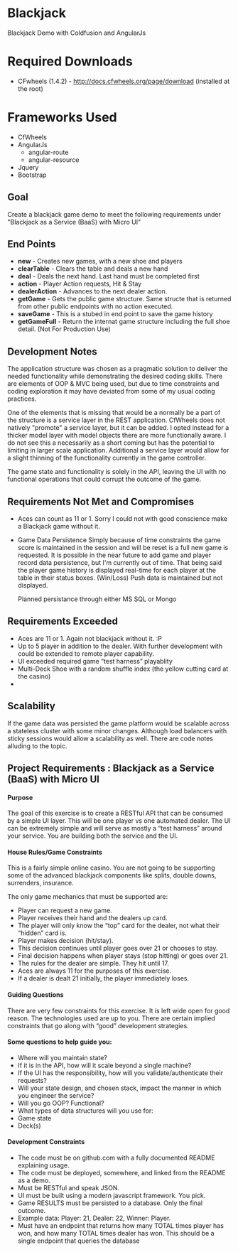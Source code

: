 # Blackjack
Blackjack Demo with Coldfusion and AngularJs

# Required Downloads
- CFwheels (1.4.2) - http://docs.cfwheels.org/page/download (installed at the root)

# Frameworks Used
- CfWheels
- AngularJs
	- angular-route
    - angular-resource
- Jquery
- Bootstrap


## Goal
Create a blackjack game demo to meet the following requirements under "Blackjack as a Service (BaaS) with Micro UI"

## End Points
- **new** - Creates new games, with a new shoe and players
- **clearTable** - Clears the table and deals a new hand
- **deal** - Deals the next hand. Last hand must be completed first
- **action** - Player Action requests, Hit & Stay
- **dealerAction** - Advances to the next dealer action.
- **getGame** - Gets the public game structure. Same structe that is returned from other public endpoints with no action executed.
- **saveGame** - This is a stubed in end point to save the game history
- **getGameFull** - Return the internat game structure including the full shoe detail. (Not For Production Use)

## Development Notes
The application structure was chosen as a pragmatic solution to deliver the needed functionality while demonstrating the desired coding skills. There are elements of OOP & MVC being used, but due to time constraints and coding exploration it may have deviated from some of my usual coding practices.

One of the elements that is missing that would be a normally be a part of the structure is a service layer in the REST application. CfWheels does not natively "promote" a service layer, but it can be added. I opted instead for a thicker model layer with model objects there are more functionally aware. I do not see this a necessarily as a short coming but has the potential to limiting in larger scale application. Additional a service layer would allow for a slight thinning of the functionality currently in the game controller.

The game state and functionality is solely in the API, leaving the UI with no functional operations that could corrupt the outcome of the game.

## Requirements Not Met and Compromises
- Aces can count as 11 or 1. Sorry I could not with good conscience make a Blackjack game without it.
- Game Data Persistence
	Simply because of time constraints the game score is maintained in the session and will be reset is a full new game is requested. It is possible in the near future to add game and player record data persistence, but I'm currently out of time. That being said the player game history is displayed real-time for each player at the table in their status boxes. (Win/Loss) Push data is maintained but not displayed.
    
    Planned persistance through either MS SQL or Mongo

## Requirements Exceeded
- Aces are 11 or 1. Again not blackjack without it. :P
- Up to 5 player in addition to the dealer. With further development with could be extended to remote player capability.
- UI exceeded required game “test harness” playablity
- Multi-Deck Shoe with a random shuffle index (the yellow cutting card at the casino)
- 

## Scalability 
If the game data was persisted the game platform would be scalable across a stateless cluster with some minor changes. Although load balancers with sticky sessions would allow a scalability as well. There are code notes alluding to the topic.




## Project Requirements : Blackjack as a Service (BaaS) with Micro UI

#### Purpose
The goal of this exercise is to create a RESTful API that can be consumed by a simple UI layer. This will be one player vs one automated dealer. The UI can be extremely simple and will serve as mostly a “test harness” around your service. You are building both the service and the UI.

#### House Rules/Game Constraints
This is a fairly simple online casino. You are not going to be supporting some of the advanced blackjack components like splits, double downs, surrenders, insurance. 

The only game mechanics that must be supported are:
- Player can request a new game.
- Player receives their hand and the dealers up card.
- The player will only know the “top” card for the dealer, not what their “hidden” card is.
- Player makes decision (hit/stay).
- This decision continues until player goes over 21 or chooses to stay.
- Final decision happens when player stays (stop hitting) or goes over 21.
- The rules for the dealer are simple. They hit until 17. 
- Aces are always 11 for the purposes of this exercise.
- If a dealer is dealt 21 initially, the player immediately loses.

#### Guiding Questions
There are very few constraints for this exercise. It is left wide open for good reason. The technologies used are up to you. There are certain implied constraints that go along with “good” development strategies. 

#### Some questions to help guide you:
- Where will you maintain state? 
- If it is in the API, how will it scale beyond a single machine?
- If the UI has the responsibility, how will you validate/authenticate their requests?
- Will your state design, and chosen stack, impact the manner in which you engineer the service?
- Will you go OOP? Functional? 
- What types of data structures will you use for:
- Game state
- Deck(s)

#### Development Constraints
- The code must be on github.com with a fully documented README explaining usage.
- The code must be deployed, somewhere, and linked from the README as a demo.
- Must be RESTful and speak JSON.
- UI must be built using a modern javascript framework. You pick.
- Game RESULTS must be persisted to a database. Only the final outcome. 
- Example data: Player: 21, Dealer: 22, Winner: Player.
- Must have an endpoint that returns how many TOTAL times player has won, and how many TOTAL times dealer has won. This should be a single endpoint that queries the database